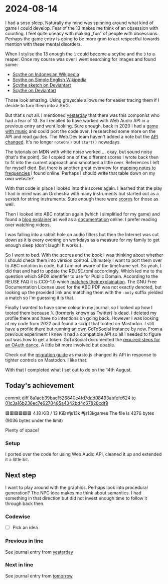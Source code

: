 <!--
SPDX-FileCopyrightText: 2024 André Jaenisch

SPDX-License-Identifier: AGPL-3.0-or-later
-->

# 2024-08-14

I had a soso sleep. Naturally my mind was spinning around what kind of game I
could develop. Fear of the 13 makes me think of an obsession with counting.
I feel quite uneasy with making „fun” of people with obsessions. Perhaps the
game entry is going to be more grim to act respectful towards mention with
these mental disorders.

When I stylise the 13 enough the `1` could become a scythe and the `3` to a
reaper. Once my course was over I went searching for images and found some:

- [Scythe on Indonesian Wikipedia][scythe_id]
- [Scythe on Simple English Wikipedia][scythe_simple]
- [Scythe sketch on Deviantart][deviant_sketch]
- [Scythe on Deviantart][deviant_scythe]

Those look amazing. Using grayscale allows me for easier tracing them if I
decide to turn them into a SVG.

But that's not all. I mentioned [yesterday][yesterday] that there was this
componist who had a fear of 13. So I recalled to have worked with Web Audio API
in a previous entry and went looking. Sure enough, back in 2020 I had a
[game with music][js13k_2020] and could port the code over. I researched some
more on the API and read guides. The Web.Dev team haven't added a note but the
[API changed][migration]. It's no longer `noteOn()` but `start()` nowadays.

The tutorials on MDN with white noise worked … okay, but sound noisy (that's
the point). So I copied one of the different scores I wrote back then to fit
into the current approach and smoothed a little over. References I left for
myself died. But there is another great overview for
[mapping notes to frequencies][mapping] I found online. Perhaps I should write
that table down on my own website?

With that code in place I looked into the scores again. I learned that the
play I had in mind was an Orchestra with many instruments but started out as a
sextett for string instruments. Sure enough there were [scores][scores] for
those as well.

Then I looked into ABC notation again (which I simplified for my game) and
found a [blog explainer][explainer] as well as a [documentation][documentation]
online. I prefer reading over watching videos.

I was falling into a rabbit hole on audio filters but then the Internet was
cut down as it is every evening on workdays as a measure for my family to get
enough sleep (don't laugh! It works.).

So I went to bed. With the scores and the book I was thinking about whether I
should check them into version control. Ultimately I want to port them over to
ABC notation in code, but I am not aware of the timeframe yet. So yeah, I did
that and had to update the REUSE.toml accordingly. Which led me to the
question which SPDX identifier to use for Public Domain. According to the
REUSE FAQ it is CC0-1.0 which [matches their explaination][cc0]. The GNU Free
Documentation License used for the ABC PDF was not exactly denoted, but looking
up the provided link and matching them with the `-only` suffix yielded a
match so I'm guessing it is that.

Finally I wanted to have some colour in my journal, so I looked up how I tooted
them because 𝕏 (formerly known as Twitter) is dead. I deleted my profile there
and have no intentions on going back.
However I was looking at my code from 2022 and found a script that tooted on
Mastodon. I still have a profile there but running an own GoToSocial instance
by now. From a previous experiment I knew it had a compatible API so all I
needed to figure out was how to get a token.
GoToSocial documented the [required steps for an OAuth dance][oauth]. A little
bit more involved but doable.

Check out the [migration guide][masto] as masto.js changed its API in response
to tighter controls on Mastodon. I like that.

With that I completed what I set out to do on the 14th August.

## Today's achievement

[commit diff 8a1acb39bacf526840e4fd7ddd08493abfefc624 to 01c3a16b236ec7e6278485a4342bd4c67828cdf9][diff]

🟥🟥🟩🟩🟩🟩 4.18 KiB / 13 KiB #js13k #js13kgames
The file is 4276 bytes (9036 bytes under the limit)

Plenty of space!

### Setup

I ported over the code for using Web Audio API, cleaned it up and extended it
a little bit.

## Next step

I want to play around with the graphics. Perhaps look into procedural
generation? The NPC idea makes me think about semantics. I had something in
that direction but did not invest enough time to follow it through back then.

### Codewise

- [ ] Pick an idea

### Previous in line

See journal entry from [yesterday][yesterday]

### Next in line

See journal entry from [tomorrow][tomorrow]

[cc0]: https://creativecommons.org/publicdomain/
[deviant_sketch]: https://www.deviantart.com/scorpius02/art/Scythe-sketch-202185545
[deviant_scythe]: https://www.deviantart.com/arilynazure/art/Scythe-123427901
[diff]: https://code.jaenis.ch/js13kgames/js13kgames-2024/compare/8a1acb39bacf526840e4fd7ddd08493abfefc624..01c3a16b236ec7e6278485a4342bd4c67828cdf9
[documentation]: https://abcplus.sourceforge.net/abcplus_en.pdf
[explainer]: https://abcnotation.com/blog/2010/01/31/how-to-understand-abc-the-basics/
[js13k_2020]: https://code.jaenis.ch/js13kgames/js13kgames-2020/
[mapping]: https://muted.io/note-frequencies/
[masto]: https://github.com/neet/masto.js/releases/tag/v6.0.0
[migration]: https://docs.w3cub.com/dom/web_audio_api/migrating_from_webkitaudiocontext.html
[oauth]: https://docs.gotosocial.org/en/latest/api/authentication/
[scores]: https://imslp.org/wiki/Verklärte_Nacht,_Op.4_(Schoenberg,_Arnold)
[scythe_id]: https://id.wikipedia.org/wiki/Tongkat_sabit#/media/Berkas:Scythe.svg
[scythe_simple]: https://simple.wikipedia.org/wiki/File:Sickle_and_scythe_labels.jpg
[tomorrow]: ./2024-08-15.md
[yesterday]: ./2024-08-13.md

